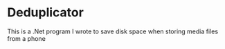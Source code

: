 # Deduplicator
This is a .Net program I wrote to save disk space when storing media files from a phone
